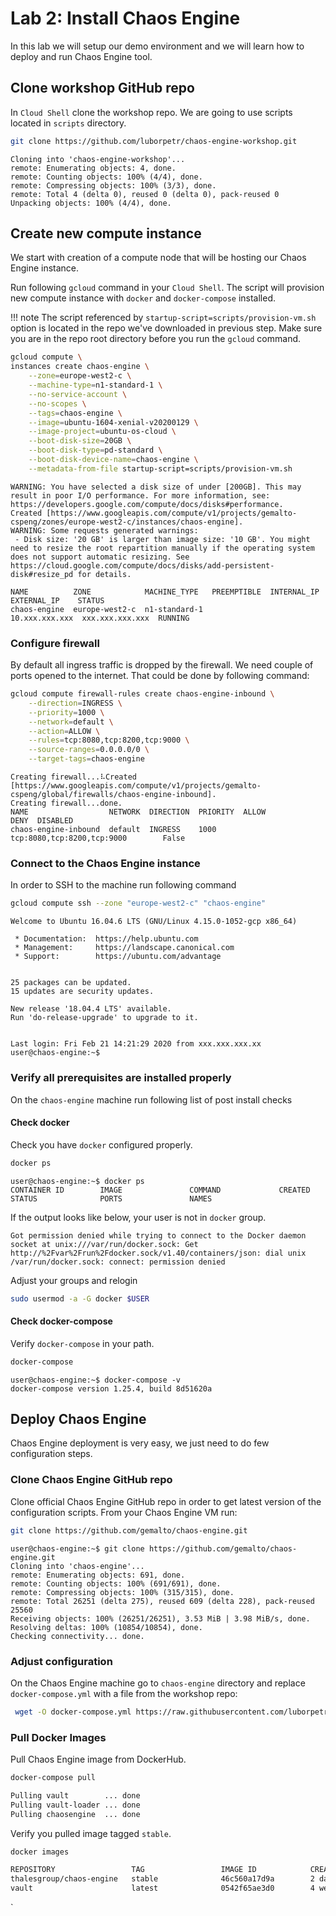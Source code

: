 # Lab 2: Install Chaos Engine 

In this lab we will setup our demo environment and we will learn how to deploy and run Chaos Engine tool.

## Clone workshop GitHub repo
In `Cloud Shell` clone the workshop repo. We are going to use scripts located in `scripts` directory.

```bash tab="shell command"
git clone https://github.com/luborpetr/chaos-engine-workshop.git
```

```tab="expected output"
Cloning into 'chaos-engine-workshop'...
remote: Enumerating objects: 4, done.
remote: Counting objects: 100% (4/4), done.
remote: Compressing objects: 100% (3/3), done.
remote: Total 4 (delta 0), reused 0 (delta 0), pack-reused 0
Unpacking objects: 100% (4/4), done.

```

## Create new compute instance

We start with creation of a compute node that will be hosting our Chaos Engine instance.

Run following `gcloud` command in your `Cloud Shell`. The script will provision new compute instance with `docker` and `docker-compose` installed.

!!! note
    The script referenced by `startup-script=scripts/provision-vm.sh` option is located in the repo we've downloaded in previous step. Make sure you are in the repo root directory before you run the `gcloud` command.


```bash tab="gcloud command"
gcloud compute \
instances create chaos-engine \
    --zone=europe-west2-c \
    --machine-type=n1-standard-1 \
    --no-service-account \
    --no-scopes \
    --tags=chaos-engine \
    --image=ubuntu-1604-xenial-v20200129 \
    --image-project=ubuntu-os-cloud \
    --boot-disk-size=20GB \
    --boot-disk-type=pd-standard \
    --boot-disk-device-name=chaos-engine \
    --metadata-from-file startup-script=scripts/provision-vm.sh
```

```tab="expected output"
WARNING: You have selected a disk size of under [200GB]. This may result in poor I/O performance. For more information, see: https://developers.google.com/compute/docs/disks#performance.
Created [https://www.googleapis.com/compute/v1/projects/gemalto-cspeng/zones/europe-west2-c/instances/chaos-engine].
WARNING: Some requests generated warnings:
 - Disk size: '20 GB' is larger than image size: '10 GB'. You might need to resize the root repartition manually if the operating system does not support automatic resizing. See https://cloud.google.com/compute/docs/disks/add-persistent-disk#resize_pd for details.

NAME          ZONE            MACHINE_TYPE   PREEMPTIBLE  INTERNAL_IP  EXTERNAL_IP    STATUS
chaos-engine  europe-west2-c  n1-standard-1               10.xxx.xxx.xxx  xxx.xxx.xxx.xxx  RUNNING

```

### Configure firewall

By default all ingress traffic is dropped by the firewall. We need couple of ports opened to the internet.
That could be done by following command:

```bash tab="gcloud command"
gcloud compute firewall-rules create chaos-engine-inbound \
    --direction=INGRESS \
    --priority=1000 \
    --network=default \
    --action=ALLOW \
    --rules=tcp:8080,tcp:8200,tcp:9000 \
    --source-ranges=0.0.0.0/0 \
    --target-tags=chaos-engine
```

```tab="expected command"
Creating firewall...⠧Created [https://www.googleapis.com/compute/v1/projects/gemalto-cspeng/global/firewalls/chaos-engine-inbound].
Creating firewall...done.                                                                                            
NAME                  NETWORK  DIRECTION  PRIORITY  ALLOW                       DENY  DISABLED
chaos-engine-inbound  default  INGRESS    1000      tcp:8080,tcp:8200,tcp:9000        False

```

### Connect to the Chaos Engine instance

In order to SSH to the machine run following command

```bash tab="gcloud command"
gcloud compute ssh --zone "europe-west2-c" "chaos-engine"
```

```tab="expected output"
Welcome to Ubuntu 16.04.6 LTS (GNU/Linux 4.15.0-1052-gcp x86_64)

 * Documentation:  https://help.ubuntu.com
 * Management:     https://landscape.canonical.com
 * Support:        https://ubuntu.com/advantage


25 packages can be updated.
15 updates are security updates.

New release '18.04.4 LTS' available.
Run 'do-release-upgrade' to upgrade to it.


Last login: Fri Feb 21 14:21:29 2020 from xxx.xxx.xxx.xx
user@chaos-engine:~$ 

```

### Verify all prerequisites are installed properly

On the `chaos-engine` machine run following list of post install checks

#### Check docker

Check you have `docker` configured properly.

```bash tab="shell command"
docker ps
```

```tab="expected output"
user@chaos-engine:~$ docker ps
CONTAINER ID        IMAGE               COMMAND             CREATED             STATUS              PORTS               NAMES
```

If the output looks like below, your user is not in `docker` group.
```
Got permission denied while trying to connect to the Docker daemon socket at unix:///var/run/docker.sock: Get http://%2Fvar%2Frun%2Fdocker.sock/v1.40/containers/json: dial unix /var/run/docker.sock: connect: permission denied
```

Adjust your groups and relogin

```bash
sudo usermod -a -G docker $USER
```



#### Check docker-compose

Verify `docker-compose` in your path.

```bash tab="shell command"
docker-compose
```

```tab="expected output"
user@chaos-engine:~$ docker-compose -v
docker-compose version 1.25.4, build 8d51620a
```


## Deploy Chaos Engine

Chaos Engine deployment is very easy, we just need to do few configuration steps.

### Clone Chaos Engine GitHub repo

Clone official Chaos Engine GitHub repo in order to get latest version of the configuration scripts.
From your Chaos Engine VM run:

```bash tab="shell command"
git clone https://github.com/gemalto/chaos-engine.git
```

```tab="expected output"
user@chaos-engine:~$ git clone https://github.com/gemalto/chaos-engine.git
Cloning into 'chaos-engine'...
remote: Enumerating objects: 691, done.
remote: Counting objects: 100% (691/691), done.
remote: Compressing objects: 100% (315/315), done.
remote: Total 26251 (delta 275), reused 609 (delta 228), pack-reused 25560
Receiving objects: 100% (26251/26251), 3.53 MiB | 3.98 MiB/s, done.
Resolving deltas: 100% (10854/10854), done.
Checking connectivity... done.
```

### Adjust configuration
On the Chaos Engine machine go to `chaos-engine` directory and replace `docker-compose.yml` with a file from the workshop repo:
```bash
 wget -O docker-compose.yml https://raw.githubusercontent.com/luborpetr/chaos-engine-workshop/master/docker/docker-compose.yml
```


### Pull Docker Images

Pull Chaos Engine image from DockerHub.

```bash tab="shell command"
docker-compose pull
```

```bash tab="expected output"
Pulling vault        ... done
Pulling vault-loader ... done
Pulling chaosengine  ... done
```

Verify you pulled image tagged `stable`.

```bash tab="shell command"
docker images
```

```bash tab="expected output"
REPOSITORY                 TAG                 IMAGE ID            CREATED             SIZE
thalesgroup/chaos-engine   stable              46c560a17d9a        2 days ago          304MB
vault                      latest              0542f65ae3d0        4 weeks ago         140MB
```

`